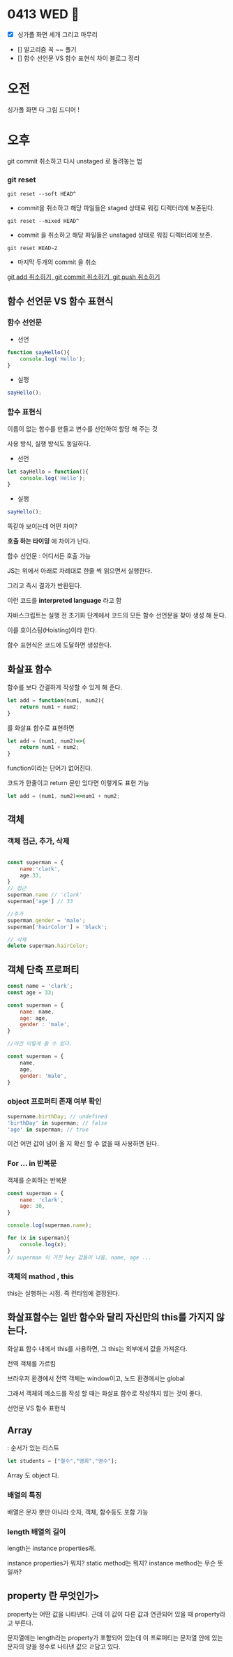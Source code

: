 # 0413 WED 🎀

- [X] 싱가폴 화면 세개 그리고 마무리 
- [] 알고리즘 꼭 ~~ 풀기 
- [] 함수 선언문 VS 함수 표현식 차이 블로그 정리 

# 오전
싱가폴 화면 다 그림 드디어 !

# 오후 

git commit 취소하고 다시 unstaged 로 돌려놓는 법 

### git reset
```
git reset --soft HEAD^ 
```
- commit을 취소하고 해당 파일들은 staged 상태로 워킹 디렉터리에 보존된다. 

```
git reset --mixed HEAD^
```
- commit 을 취소하고 해당 파일들은 unstaged 상태로 워킹 디렉터리에 보존.
```
git reset HEAD~2
```
- 마지막 두개의 commit 을 취소 

[git add 취소하기, git commit 취소하기, git push 취소하기](https://gmlwjd9405.github.io/2018/05/25/git-add-cancle.html)

## 함수 선언문 VS 함수 표현식 

### 함수 선언문
- 선언
```javascript
function sayHello(){
    console.log('Hello');
}
```
- 실행
```javascript
sayHello();
```
### 함수 표현식 
이름이 없는 함수를 만들고 변수를 선언하여 할당 해 주는 것

사용 방식, 실행 방식도 동일하다.
- 선언
```javascript
let sayHello = function(){
    console.log('Hello');
}
```
- 실행
```javascript
sayHello();
```

똑같아 보이는데 어떤 차이? 

**호출 하는 타이밍** 에 차이가 난다. 

함수 선언문 : 어디서든 호출 가능 

JS는 위에서 아래로 차례대로 한줄 씩 읽으면서 실행한다. 

그리고 즉시 결과가 반환된다. 

이런 코드를 **interpreted language** 라고 함 

자바스크립트는 실행 전 초기화 단계에서 코드의 모든 함수 선언문을 찾아 생성 해 둔다. 

이를 호이스팅(Hoisting)이라 한다. 

함수 표현식은 코드에 도달하면 생성한다. 

## 화살표 함수 

함수를 보다 간결하게 작성할 수 있게 해 준다. 

```javascript
let add = function(num1, num2){
    return num1 + num2;
}
```
를 화살표 함수로 표현하면
```javascript
let add = (num1, num2)=>{
    return num1 + num2;
}
```

function이라는 단어가 없어진다. 

코드가 한줄이고 return 문만 있다면 
이렇게도 표현 가능
```javascript
let add = (num1, num2)=>num1 + num2;
```

## 객체 



### 객체 접근, 추가, 삭제
```javascript

const superman = {
    name:'clark',
    age.33,
}
// 접근
superman.name // 'clark'
superman['age'] // 33

//추가
superman.gender = 'male';
superman['hairColor'] = 'black';

// 삭제
delete superman.hairColor;
```

## 객체 단축 프로퍼티 
```javascript
const name = 'clark';
const age = 33;

const superman = {
    name: name,
    age: age,
    gender : 'male',
}

//이건 이렇게 쓸 수 있다.

const superman = {
    name,
    age,
    gender: 'male',
}
```

### object 프로퍼티 존재 여부 확인
```javascript
supername.birthDay; // undefined 
'birthDay' in superman; // false
'age' in superman; // true
```

이건 어떤 값이 넘어 올 지 확신 할 수 없을 때 사용하면 된다. 

### For ... in 반복문
객체를 순회하는 반복문
```javascript
const superman = {
    name: 'clark',
    age: 30,
}

console.log(superman.name);

for (x in superman){
    console.log(x);
}
// superman 이 가진 key 값들이 나옴. name, age ... 
```

### 객체의 mathod , this

this는 실행하는 시점. 즉 런타임에 결정된다. 

## 화살표함수는 일반 함수와 달리 자신만의 this를 가지지 않는다. 
화살표 함수 내에서 this를 사용하면, 그 this는 외부에서 값을 가져온다. 

전역 객체를 가르킴

브라우저 환경에서 전역 객체는 window이고, 노드 환경에서는 global 

그래서 객체의 메소드를 작성 할 때는 화살표 함수로 작성하지 않는 것이 좋다. 

선언문 VS 함수 표현식 

## Array 
: 순서가 있는 리스트 

```javascript
let students = ["철수","영희","영수"];
```
Array 도 object 다. 


### 배열의 특징 

배열은 문자 뿐만 아니라 숫자, 객체, 함수등도 포함 가능 

### length 배열의 길이 

length는 instance properties래.

instance properties가 뭐지? static method는 뭐지?
instance method는 무슨 뜻일까? 

## property  란 무엇인가>

property는 어떤 값을 나타낸다. 근데 이 값이 다른 값과 연관되어 있을 때 property라고 부른다. 

문자열에는 length라는 property가 포함되어 있는데 이 프로퍼티는 문자열 안에 있는 문자의 양을 정수로 나타낸 값으 ㄹ담고 있다. 

